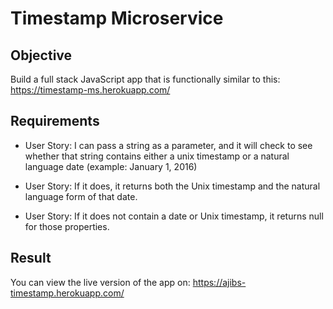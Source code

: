 # Timestamp Microservice

## Objective

Build a full stack JavaScript app that is functionally similar to this: https://timestamp-ms.herokuapp.com/ 

## Requirements

* User Story: I can pass a string as a parameter, and it will check to see whether that string contains either a unix timestamp or a natural language date (example: January 1, 2016)

* User Story: If it does, it returns both the Unix timestamp and the natural language form of that date.

* User Story: If it does not contain a date or Unix timestamp, it returns null for those properties.

## Result

You can view the live version of the app on: https://ajibs-timestamp.herokuapp.com/


